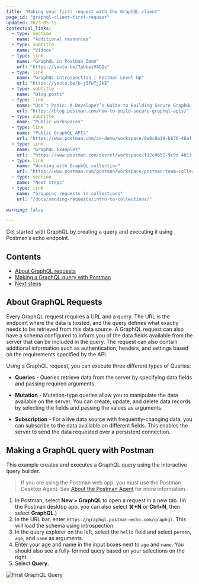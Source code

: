 ```yaml
---
title: "Making your first request with the GraphQL client"
page_id: "graphql-client-first-request"
updated: 2023-05-15
contextual_links:
  - type: section
    name: "Additional resources"
  - type: subtitle
    name: "Videos"
  - type: link
    name: "GraphQL in Postman Demo"
    url: "https://youtu.be/7pUbezVADQs"
  - type: link
    name: "GraphQL introspection | Postman Level Up"
    url: "https://youtu.be/k-j3FwTjJkE"
  - type: subtitle
    name: "Blog posts"
  - type: link
    name: "Don’t Panic: A Developer’s Guide to Building Secure GraphQL APIs"
    url: "https://blog.postman.com/how-to-build-secure-graphql-apis/"
  - type: subtitle
    name: "Public workspaces"
  - type: link
    name: "Public GraphQL APIs"
    url: "https://www.postman.com/cs-demo/workspace/9e8c8a19-bb76-46af-9e8d-5747bf8fcce5"
  - type: link
    name: "GraphQL Examples"
    url:  "https://www.postman.com/devrel/workspace/f12c0652-9c9d-4813-968b-c8ed0b3f0022"
  - type: link
    name: "Working with GraphQL collection"
    url: "https://www.postman.com/postman/workspace/postman-team-collections/collection/1559645-c0dd3eb3-5258-4ddd-a6e4-2780c5212e33?ctx=documentation"
  - type: section
    name: "Next steps"
  - type: link
    name: "Grouping requests in collections"
    url: "/docs/sending-requests/intro-to-collections/"

warning: false

---
```


Get started with GraphQL by creating a query and executing it using Postman’s echo endpoint.

## Contents

* [About GraphQL requests](#about-graphql-requests)
* [Making a GraphQL query with Postman](#making-a-graphql-query-with-postman)
* [Next steps](#next-steps)

## About GraphQL Requests

Every GraphQL request requires a URL and a query. The URL is the endpoint where the data is hosted, and the query defines what exactly needs to be retrieved from this data source. A GraphQL request can also have a schema configured to inform you of the data fields available from the server that can be included in the query. The request can also contain additional information such as authentication, headers, and settings based on the requirements specified by the API.

Using a GraphQL request, you can execute three different types of Queries:

* **Queries** - Queries retrieve data from the server by specifying data fields and passing required arguments.

* **Mutation** - Mutation-type queries allow you to manipulate the data available on the server. You can create, update, and delete data records by selecting the fields and passing the values as arguments.

* **Subscription** - For a live data source with frequently-changing data, you can subscribe to the data available on different fields. This enables the server to send the data requested over a persistent connection.

## Making a GraphQL query with Postman

This example creates and executes a GraphQL query using the interactive query builder.

> If you are using the Postman web app, you must use the Postman Desktop Agent. See [About the Postman Agent](/docs/getting-started/about-postman-agent/) for more information.

1. In Postman, select **New > GraphQL** to open a request in a new tab. (In the Postman desktop app, you can also select **⌘+N** or **Ctrl+N**, then select **GraphQL**.)
1. In the URL bar, enter `https://graphql.postman-echo.com/graphql`. This will load the schema using introspection.
1. In the query explorer on the left, select the `hello` field and select `person`, `age`, and `name` as arguments.
1. Enter your age and name in the input boxes next to `age` and `name`. You should also see a fully-formed query based on your selections on the right.
1. Select **Query**.

![First GraphQL Query](https://assets.postman.com/postman-docs/v10/graphql-schema-explorer-v10-1.gif)
